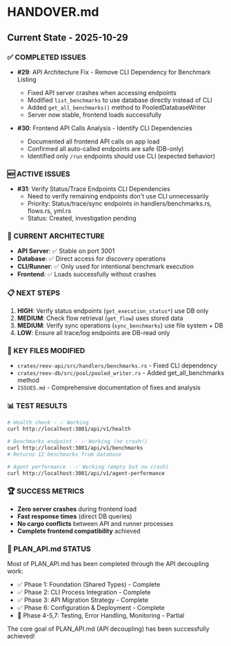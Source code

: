 # HANDOVER.md

## Current State - 2025-10-29

### ✅ COMPLETED ISSUES
- **#29**: API Architecture Fix - Remove CLI Dependency for Benchmark Listing
  - Fixed API server crashes when accessing endpoints
  - Modified `list_benchmarks` to use database directly instead of CLI
  - Added `get_all_benchmarks()` method to PooledDatabaseWriter
  - Server now stable, frontend loads successfully

- **#30**: Frontend API Calls Analysis - Identify CLI Dependencies  
  - Documented all frontend API calls on app load
  - Confirmed all auto-called endpoints are safe (DB-only)
  - Identified only `/run` endpoints should use CLI (expected behavior)

### 🆕 ACTIVE ISSUES
- **#31**: Verify Status/Trace Endpoints CLI Dependencies
  - Need to verify remaining endpoints don't use CLI unnecessarily
  - Priority: Status/trace/sync endpoints in handlers/benchmarks.rs, flows.rs, yml.rs
  - Status: Created, investigation pending

### 🎯 CURRENT ARCHITECTURE
- **API Server**: ✅ Stable on port 3001
- **Database**: ✅ Direct access for discovery operations
- **CLI/Runner**: ✅ Only used for intentional benchmark execution
- **Frontend**: ✅ Loads successfully without crashes

### 📋 NEXT STEPS
1. **HIGH**: Verify status endpoints (`get_execution_status*`) use DB only
2. **MEDIUM**: Check flow retrieval (`get_flow`) uses stored data
3. **MEDIUM**: Verify sync operations (`sync_benchmarks`) use file system + DB
4. **LOW**: Ensure all trace/log endpoints are DB-read only

### 🔧 KEY FILES MODIFIED
- `crates/reev-api/src/handlers/benchmarks.rs` - Fixed CLI dependency
- `crates/reev-db/src/pool/pooled_writer.rs` - Added get_all_benchmarks method
- `ISSUES.md` - Comprehensive documentation of fixes and analysis

### 📊 TEST RESULTS
```bash
# Health check - ✅ Working
curl http://localhost:3001/api/v1/health

# Benchmarks endpoint - ✅ Working (no crash!)
curl http://localhost:3001/api/v1/benchmarks
# Returns 12 benchmarks from database

# Agent performance - ✅ Working (empty but no crash)
curl http://localhost:3001/api/v1/agent-performance
```

### 🏆 SUCCESS METRICS
- **Zero server crashes** during frontend load
- **Fast response times** (direct DB queries)
- **No cargo conflicts** between API and runner processes
- **Complete frontend compatibility** achieved

### 📝 PLAN_API.md STATUS
Most of PLAN_API.md has been completed through the API decoupling work:
- ✅ Phase 1: Foundation (Shared Types) - Complete
- ✅ Phase 2: CLI Process Integration - Complete  
- ✅ Phase 3: API Migration Strategy - Complete
- ✅ Phase 6: Configuration & Deployment - Complete
- 🔄 Phase 4-5,7: Testing, Error Handling, Monitoring - Partial

The core goal of PLAN_API.md (API decoupling) has been successfully achieved!
